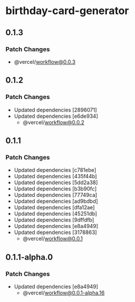 # birthday-card-generator

## 0.1.3

### Patch Changes

- @vercel/workflow@0.0.3

## 0.1.2

### Patch Changes

- Updated dependencies [2896071]
- Updated dependencies [e6de934]
  - @vercel/workflow@0.0.2

## 0.1.1

### Patch Changes

- Updated dependencies [c781ebe]
- Updated dependencies [435f44b]
- Updated dependencies [5dd2a38]
- Updated dependencies [b3b90fc]
- Updated dependencies [77749ca]
- Updated dependencies [ad9bdbd]
- Updated dependencies [dfa12ae]
- Updated dependencies [45251db]
- Updated dependencies [9dffdfb]
- Updated dependencies [e8a4949]
- Updated dependencies [3178863]
  - @vercel/workflow@0.0.1

## 0.1.1-alpha.0

### Patch Changes

- Updated dependencies [e8a4949]
  - @vercel/workflow@0.0.1-alpha.16

